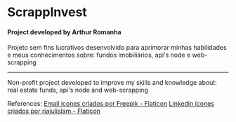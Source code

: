 # ScrappInvest
<h4>Project developed by Arthur Romanha</h4>
<p>Projeto sem fins lucrativos desenvolvido para aprimorar minhas habilidades e meus conhecimentos sobre: fundos imobiliários, api's node e web-scrapping</p>
<hr>
<p>Non-profit project developed to improve my skills and knowledge about: real estate funds, api's node and web-scrapping</p>

References:
<a href="https://www.flaticon.com/br/icones-gratis/email" title="email ícones">Email ícones criados por Freepik - Flaticon</a>
<a href="https://www.flaticon.com/br/icones-gratis/linkedin" title="linkedin ícones">Linkedin ícones criados por riajulislam - Flaticon</a>